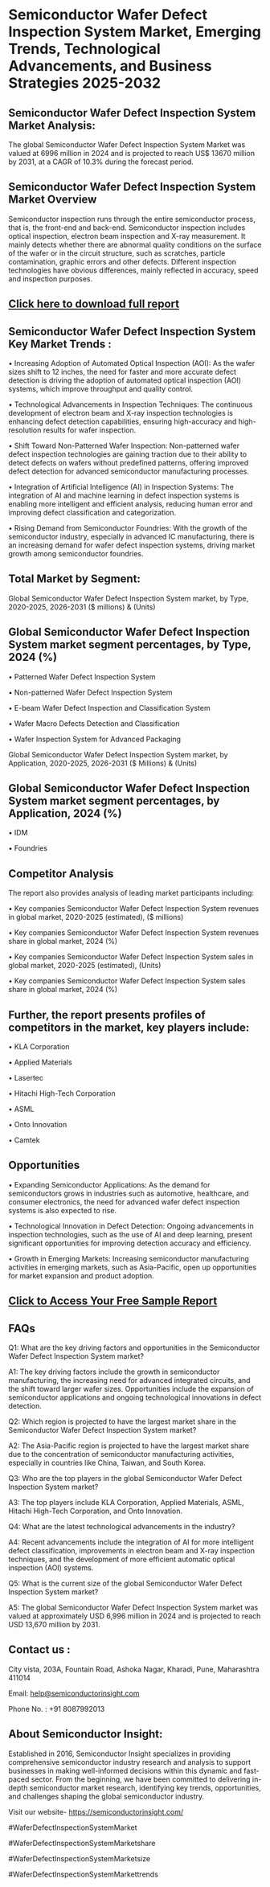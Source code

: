 Semiconductor Wafer Defect Inspection System Market, Emerging Trends, Technological Advancements, and Business Strategies 2025-2032
=
Semiconductor Wafer Defect Inspection System Market Analysis:
-
The global Semiconductor Wafer Defect Inspection System Market was valued at 6996 million in 2024 and is projected to reach US$ 13670 million by 2031, at a CAGR of 10.3% during the forecast period.

Semiconductor Wafer Defect Inspection System Market Overview
-
Semiconductor inspection runs through the entire semiconductor process, that is, the front-end and back-end. Semiconductor inspection includes optical inspection, electron beam inspection and X-ray measurement. It mainly detects whether there are abnormal quality conditions on the surface of the wafer or in the circuit structure, such as scratches, particle contamination, graphic errors and other defects. Different inspection technologies have obvious differences, mainly reflected in accuracy, speed and inspection purposes.

[Click here to download full report](https://semiconductorinsight.com/report/semiconductor-wafer-defect-inspection-system-market/)
-
Semiconductor Wafer Defect Inspection System Key Market Trends  :
-
•	Increasing Adoption of Automated Optical Inspection (AOI): As the wafer sizes shift to 12 inches, the need for faster and more accurate defect detection is driving the adoption of automated optical inspection (AOI) systems, which improve throughput and quality control.

•	Technological Advancements in Inspection Techniques: The continuous development of electron beam and X-ray inspection technologies is enhancing defect detection capabilities, ensuring high-accuracy and high-resolution results for wafer inspection.

•	Shift Toward Non-Patterned Wafer Inspection: Non-patterned wafer defect inspection technologies are gaining traction due to their ability to detect defects on wafers without predefined patterns, offering improved defect detection for advanced semiconductor manufacturing processes.

•	Integration of Artificial Intelligence (AI) in Inspection Systems: The integration of AI and machine learning in defect inspection systems is enabling more intelligent and efficient analysis, reducing human error and improving defect classification and categorization.

•	Rising Demand from Semiconductor Foundries: With the growth of the semiconductor industry, especially in advanced IC manufacturing, there is an increasing demand for wafer defect inspection systems, driving market growth among semiconductor foundries.

Total Market by Segment:
-
Global Semiconductor Wafer Defect Inspection System market, by Type, 2020-2025, 2026-2031 ($ millions) & (Units)

Global Semiconductor Wafer Defect Inspection System market segment percentages, by Type, 2024 (%)
-
•	Patterned Wafer Defect Inspection System

•	Non-patterned Wafer Defect Inspection System

•	E-beam Wafer Defect Inspection and Classification System

•	Wafer Macro Defects Detection and Classification

•	Wafer Inspection System for Advanced Packaging

Global Semiconductor Wafer Defect Inspection System market, by Application, 2020-2025, 2026-2031 ($ Millions) & (Units)

Global Semiconductor Wafer Defect Inspection System market segment percentages, by Application, 2024 (%)
-
•	IDM

•	Foundries

Competitor Analysis
-
The report also provides analysis of leading market participants including:

•	Key companies Semiconductor Wafer Defect Inspection System revenues in global market, 2020-2025 (estimated), ($ millions)

•	Key companies Semiconductor Wafer Defect Inspection System revenues share in global market, 2024 (%)

•	Key companies Semiconductor Wafer Defect Inspection System sales in global market, 2020-2025 (estimated), (Units)

•	Key companies Semiconductor Wafer Defect Inspection System sales share in global market, 2024 (%)

Further, the report presents profiles of competitors in the market, key players include:
-
•	KLA Corporation

•	Applied Materials

•	Lasertec

•	Hitachi High-Tech Corporation

•	ASML

•	Onto Innovation

•	Camtek

Opportunities
-
•	Expanding Semiconductor Applications: As the demand for semiconductors grows in industries such as automotive, healthcare, and consumer electronics, the need for advanced wafer defect inspection systems is also expected to rise.

•	Technological Innovation in Defect Detection: Ongoing advancements in inspection technologies, such as the use of AI and deep learning, present significant opportunities for improving detection accuracy and efficiency.

•	Growth in Emerging Markets: Increasing semiconductor manufacturing activities in emerging markets, such as Asia-Pacific, open up opportunities for market expansion and product adoption.

[Click to Access Your Free Sample Report](https://semiconductorinsight.com/download-sample-report/?product_id=91088)
-
FAQs
-
Q1: What are the key driving factors and opportunities in the Semiconductor Wafer Defect Inspection System market?

A1: The key driving factors include the growth in semiconductor manufacturing, the increasing need for advanced integrated circuits, and the shift toward larger wafer sizes. Opportunities include the expansion of semiconductor applications and ongoing technological innovations in defect detection.

Q2: Which region is projected to have the largest market share in the Semiconductor Wafer Defect Inspection System market?

A2: The Asia-Pacific region is projected to have the largest market share due to the concentration of semiconductor manufacturing activities, especially in countries like China, Taiwan, and South Korea.

Q3: Who are the top players in the global Semiconductor Wafer Defect Inspection System market?

A3: The top players include KLA Corporation, Applied Materials, ASML, Hitachi High-Tech Corporation, and Onto Innovation.

Q4: What are the latest technological advancements in the industry?

A4: Recent advancements include the integration of AI for more intelligent defect classification, improvements in electron beam and X-ray inspection techniques, and the development of more efficient automatic optical inspection (AOI) systems.

Q5: What is the current size of the global Semiconductor Wafer Defect Inspection System market?

A5: The global Semiconductor Wafer Defect Inspection System market was valued at approximately USD 6,996 million in 2024 and is projected to reach USD 13,670 million by 2031.

Contact us : 
-
City vista, 203A, Fountain Road, Ashoka Nagar, Kharadi, Pune, Maharashtra 411014

Email: help@semiconductorinsight.com

Phone No. : +91 8087992013

About Semiconductor Insight:
-
Established in 2016, Semiconductor Insight specializes in providing comprehensive semiconductor industry research and analysis to support businesses in making well-informed decisions within this dynamic and fast-paced sector. From the beginning, we have been committed to delivering in-depth semiconductor market research, identifying key trends, opportunities, and challenges shaping the global semiconductor industry.

Visit our website- https://semiconductorinsight.com/

#WaferDefectInspectionSystemMarket 

#WaferDefectInspectionSystemMarketshare

#WaferDefectInspectionSystemMarketsize

#WaferDefectInspectionSystemMarkettrends 
 
 

